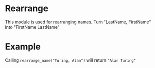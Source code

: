 Rearrange
========

This module is used for rearranging names.
Turn "LastName, FirstName" into "FirstName LastName"

# Example
Calling `rearrange_name("Turing, Alan")` will return `"Alan Turing"`
